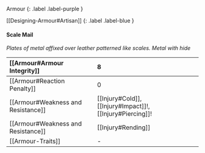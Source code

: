 
Armour
{: .label .label-purple }

[[Designing-Armour#Artisan]]
{: .label .label-blue }

#### Scale Mail
*Plates of metal affixed over leather patterned like scales. Metal with hide*

| [[Armour#Armour Integrity]]    | 8                                                                                                         |
| :--------------------------------------------------------- | :-------------------------------------------------------------------------------------------------------- |
| [[Armour#Reaction Penalty]]          | 0                                                                                                         |
| [[Armour#Weakness and Resistance]]   | [[Injury#Cold]], [[Injury#Impact]]!, [[Injury#Piercing]]! |
| [[Armour#Weakness and Resistance]] | [[Injury#Rending]]                                                                       |
| [[Armour-Traits]]                   | -                                                                                                         |
